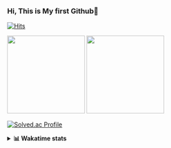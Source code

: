 ### Hi, This is My first Github👋
[![Hits](https://hits.seeyoufarm.com/api/count/incr/badge.svg?url=https%3A%2F%2Fgithub.com%2FJonghyun-Park1027&count_bg=%2379C83D&title_bg=%23555555&icon=&icon_color=%23E7E7E7&title=hits&edge_flat=false)](https://hits.seeyoufarm.com)
<br>


<p>
  <img height="180em" src="https://github-readme-stats-eight-rho-29.vercel.app/api?username=Jonghyun-Park1027&show_icons=true&include_all_commits=true&bg_color=30,e96443,904e95&title_color=fff&text_color=fff">
  <img height="180em" src="https://github-readme-stats-eight-rho-29.vercel.app/api/top-langs/?username=Jonghyun-Park1027&layout=compact&bg_color=30,e96443,904e95&title_color=fff&text_color=fff">


[![Solved.ac Profile](http://mazassumnida.wtf/api/v2/generate_badge?boj=ppjjhh1027)](https://solved.ac/ppjjhh1027/)

</p>
<details>
<summary><b>📊 Wakatime stats</b><br></summary>
<div>
<hr/>



<!--START_SECTION:waka-->
![Code Time](http://img.shields.io/badge/Code%20Time-1%2C015%20hrs%2029%20mins-blue)

![Profile Views](http://img.shields.io/badge/Profile%20Views-0-blue)

**🐱 My GitHub Data** 

> 📦 111.9 kB Used in GitHub's Storage 
 > 
> 🏆 57 Contributions in the Year 2025
 > 
> 🚫 Not Opted to Hire
 > 
> 📜 10 Public Repositories 
 > 
> 🔑 5 Private Repositories 
 > 
**I'm an Early 🐤** 

```text
🌞 Morning                52 commits          █████░░░░░░░░░░░░░░░░░░░░   18.18 % 
🌆 Daytime                145 commits         █████████████░░░░░░░░░░░░   50.70 % 
🌃 Evening                76 commits          ███████░░░░░░░░░░░░░░░░░░   26.57 % 
🌙 Night                  13 commits          █░░░░░░░░░░░░░░░░░░░░░░░░   04.55 % 
```
📅 **I'm Most Productive on Friday** 

```text
Monday                   47 commits          ████░░░░░░░░░░░░░░░░░░░░░   16.43 % 
Tuesday                  42 commits          ████░░░░░░░░░░░░░░░░░░░░░   14.69 % 
Wednesday                23 commits          ██░░░░░░░░░░░░░░░░░░░░░░░   08.04 % 
Thursday                 31 commits          ███░░░░░░░░░░░░░░░░░░░░░░   10.84 % 
Friday                   67 commits          ██████░░░░░░░░░░░░░░░░░░░   23.43 % 
Saturday                 27 commits          ██░░░░░░░░░░░░░░░░░░░░░░░   09.44 % 
Sunday                   49 commits          ████░░░░░░░░░░░░░░░░░░░░░   17.13 % 
```


📊 **This Week I Spent My Time On** 

```text
🕑︎ Time Zone: Asia/Seoul

💬 Programming Languages: 
Python                   6 hrs 13 mins       ███████████████░░░░░░░░░░   58.69 % 
Dart                     1 hr 45 mins        ████░░░░░░░░░░░░░░░░░░░░░   16.59 % 
Markdown                 57 mins             ██░░░░░░░░░░░░░░░░░░░░░░░   09.06 % 
JSON                     46 mins             ██░░░░░░░░░░░░░░░░░░░░░░░   07.35 % 
Other                    28 mins             █░░░░░░░░░░░░░░░░░░░░░░░░   04.41 % 

🔥 Editors: 
Cursor                   10 hrs 36 mins      █████████████████████████   100.00 % 

🐱‍💻 Projects: 
personal_project_fortune_6 hrs 36 mins       ████████████████░░░░░░░░░   62.30 % 
mansaeryuk               2 hrs 3 mins        █████░░░░░░░░░░░░░░░░░░░░   19.40 % 
manseryuk_v1             59 mins             ██░░░░░░░░░░░░░░░░░░░░░░░   09.30 % 
side_project_fortune_tell27 mins             █░░░░░░░░░░░░░░░░░░░░░░░░   04.26 % 
calculation              18 mins             █░░░░░░░░░░░░░░░░░░░░░░░░   02.95 % 

💻 Operating System: 
Windows                  10 hrs 36 mins      █████████████████████████   100.00 % 
```

**I Mostly Code in Jupyter Notebook** 

```text
Jupyter Notebook         7 repos             ████████████████░░░░░░░░░   63.64 % 
C++                      3 repos             ███████░░░░░░░░░░░░░░░░░░   27.27 % 
Python                   1 repo              ██░░░░░░░░░░░░░░░░░░░░░░░   09.09 % 
```




 Last Updated on 31/07/2025 18:53:41 UTC
<!--END_SECTION:waka-->
</details>



